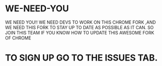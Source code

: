 # WE-NEED-YOU
WE NEED YOU!! WE NEED DEVS TO WORK ON THIS CHROME FORK ,AND WE NEED THIS FORK TO STAY UP TO DATE AS POSSIBLE AS IT CAN. SO JOIN THIS TEAM IF YOU KNOW HOW TO UPDATE THIS AWESOME FORK OF CHROME
# TO SIGN UP GO TO THE ISSUES TAB.
